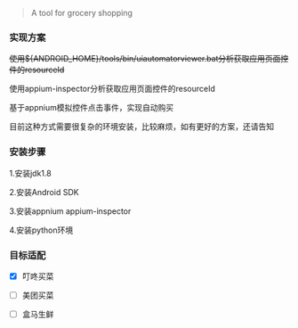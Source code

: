

> A tool for grocery shopping

### 实现方案

~~使用${ANDROID_HOME}/tools/bin/uiautomatorviewer.bat分析获取应用页面控件的resourceId~~

使用appium-inspector分析获取应用页面控件的resourceId

基于appnium模拟控件点击事件，实现自动购买

目前这种方式需要很复杂的环境安装，比较麻烦，如有更好的方案，还请告知

### 安装步骤

1.安装jdk1.8

2.安装Android SDK

3.安装appnium appium-inspector

4.安装python环境

### 目标适配

- [x] 叮咚买菜

- [ ] 美团买菜

- [ ] 盒马生鲜

  
